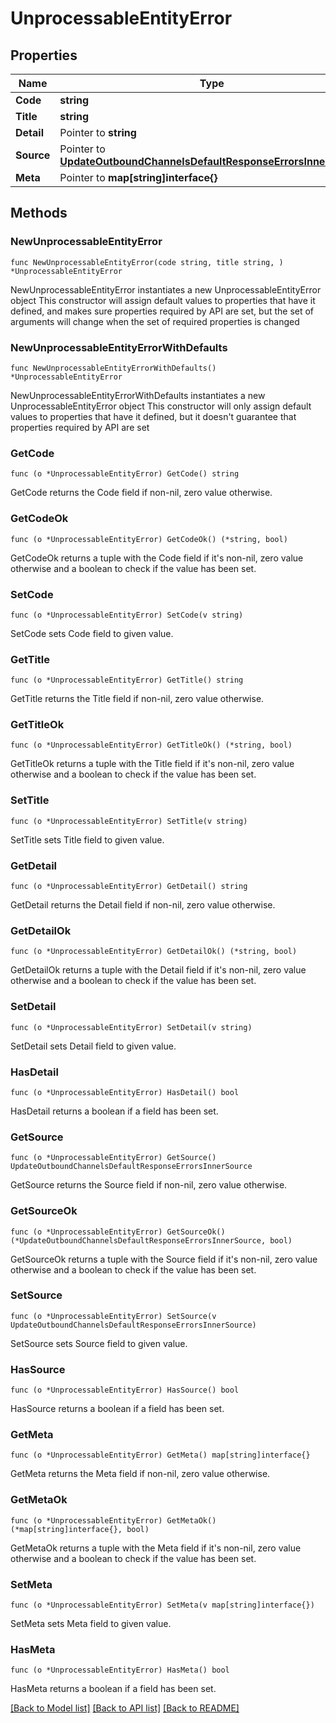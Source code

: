# UnprocessableEntityError

## Properties

Name | Type | Description | Notes
------------ | ------------- | ------------- | -------------
**Code** | **string** |  | 
**Title** | **string** |  | 
**Detail** | Pointer to **string** |  | [optional] 
**Source** | Pointer to [**UpdateOutboundChannelsDefaultResponseErrorsInnerSource**](UpdateOutboundChannelsDefaultResponseErrorsInnerSource.md) |  | [optional] 
**Meta** | Pointer to **map[string]interface{}** |  | [optional] 

## Methods

### NewUnprocessableEntityError

`func NewUnprocessableEntityError(code string, title string, ) *UnprocessableEntityError`

NewUnprocessableEntityError instantiates a new UnprocessableEntityError object
This constructor will assign default values to properties that have it defined,
and makes sure properties required by API are set, but the set of arguments
will change when the set of required properties is changed

### NewUnprocessableEntityErrorWithDefaults

`func NewUnprocessableEntityErrorWithDefaults() *UnprocessableEntityError`

NewUnprocessableEntityErrorWithDefaults instantiates a new UnprocessableEntityError object
This constructor will only assign default values to properties that have it defined,
but it doesn't guarantee that properties required by API are set

### GetCode

`func (o *UnprocessableEntityError) GetCode() string`

GetCode returns the Code field if non-nil, zero value otherwise.

### GetCodeOk

`func (o *UnprocessableEntityError) GetCodeOk() (*string, bool)`

GetCodeOk returns a tuple with the Code field if it's non-nil, zero value otherwise
and a boolean to check if the value has been set.

### SetCode

`func (o *UnprocessableEntityError) SetCode(v string)`

SetCode sets Code field to given value.


### GetTitle

`func (o *UnprocessableEntityError) GetTitle() string`

GetTitle returns the Title field if non-nil, zero value otherwise.

### GetTitleOk

`func (o *UnprocessableEntityError) GetTitleOk() (*string, bool)`

GetTitleOk returns a tuple with the Title field if it's non-nil, zero value otherwise
and a boolean to check if the value has been set.

### SetTitle

`func (o *UnprocessableEntityError) SetTitle(v string)`

SetTitle sets Title field to given value.


### GetDetail

`func (o *UnprocessableEntityError) GetDetail() string`

GetDetail returns the Detail field if non-nil, zero value otherwise.

### GetDetailOk

`func (o *UnprocessableEntityError) GetDetailOk() (*string, bool)`

GetDetailOk returns a tuple with the Detail field if it's non-nil, zero value otherwise
and a boolean to check if the value has been set.

### SetDetail

`func (o *UnprocessableEntityError) SetDetail(v string)`

SetDetail sets Detail field to given value.

### HasDetail

`func (o *UnprocessableEntityError) HasDetail() bool`

HasDetail returns a boolean if a field has been set.

### GetSource

`func (o *UnprocessableEntityError) GetSource() UpdateOutboundChannelsDefaultResponseErrorsInnerSource`

GetSource returns the Source field if non-nil, zero value otherwise.

### GetSourceOk

`func (o *UnprocessableEntityError) GetSourceOk() (*UpdateOutboundChannelsDefaultResponseErrorsInnerSource, bool)`

GetSourceOk returns a tuple with the Source field if it's non-nil, zero value otherwise
and a boolean to check if the value has been set.

### SetSource

`func (o *UnprocessableEntityError) SetSource(v UpdateOutboundChannelsDefaultResponseErrorsInnerSource)`

SetSource sets Source field to given value.

### HasSource

`func (o *UnprocessableEntityError) HasSource() bool`

HasSource returns a boolean if a field has been set.

### GetMeta

`func (o *UnprocessableEntityError) GetMeta() map[string]interface{}`

GetMeta returns the Meta field if non-nil, zero value otherwise.

### GetMetaOk

`func (o *UnprocessableEntityError) GetMetaOk() (*map[string]interface{}, bool)`

GetMetaOk returns a tuple with the Meta field if it's non-nil, zero value otherwise
and a boolean to check if the value has been set.

### SetMeta

`func (o *UnprocessableEntityError) SetMeta(v map[string]interface{})`

SetMeta sets Meta field to given value.

### HasMeta

`func (o *UnprocessableEntityError) HasMeta() bool`

HasMeta returns a boolean if a field has been set.


[[Back to Model list]](../README.md#documentation-for-models) [[Back to API list]](../README.md#documentation-for-api-endpoints) [[Back to README]](../README.md)


